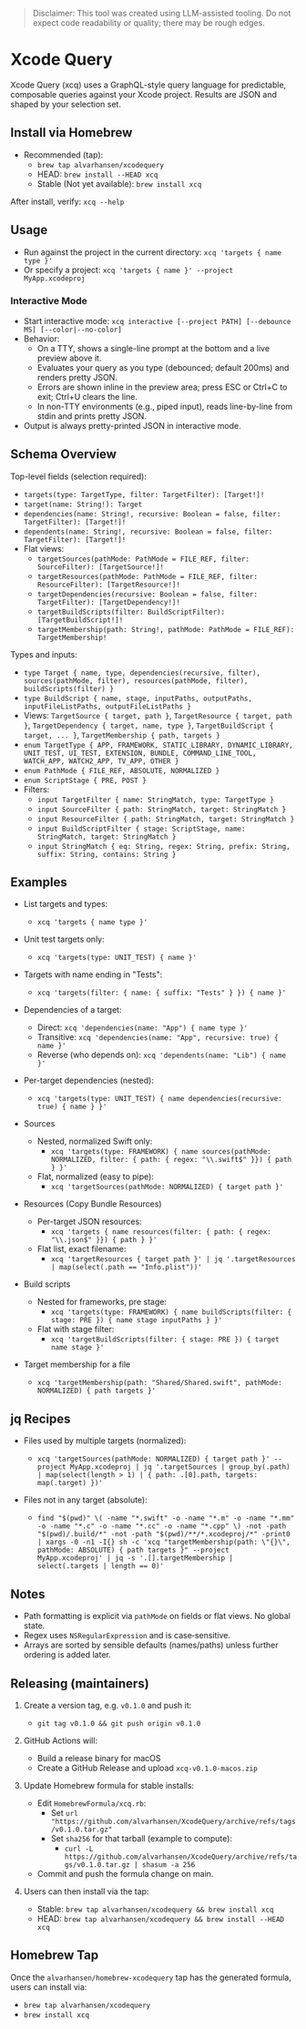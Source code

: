 > Disclaimer: This tool was created using LLM-assisted tooling. Do not expect code readability or quality; there may be rough edges.

# Xcode Query

Xcode Query (xcq) uses a GraphQL-style query language for predictable, composable queries against your Xcode project. Results are JSON and shaped by your selection set.

## Install via Homebrew

- Recommended (tap):
  - `brew tap alvarhansen/xcodequery`
  - HEAD: `brew install --HEAD xcq`
  - Stable (Not yet available): `brew install xcq`

After install, verify: `xcq --help`

## Usage

- Run against the project in the current directory: `xcq 'targets { name type }'`
- Or specify a project: `xcq 'targets { name }' --project MyApp.xcodeproj`

### Interactive Mode

- Start interactive mode: `xcq interactive [--project PATH] [--debounce MS] [--color|--no-color]`
- Behavior:
  - On a TTY, shows a single-line prompt at the bottom and a live preview above it.
  - Evaluates your query as you type (debounced; default 200ms) and renders pretty JSON.
  - Errors are shown inline in the preview area; press ESC or Ctrl+C to exit; Ctrl+U clears the line.
  - In non-TTY environments (e.g., piped input), reads line-by-line from stdin and prints pretty JSON.
- Output is always pretty-printed JSON in interactive mode.

## Schema Overview

Top-level fields (selection required):
- `targets(type: TargetType, filter: TargetFilter): [Target!]!`
- `target(name: String!): Target`
- `dependencies(name: String!, recursive: Boolean = false, filter: TargetFilter): [Target!]!`
- `dependents(name: String!, recursive: Boolean = false, filter: TargetFilter): [Target!]!`
- Flat views:
  - `targetSources(pathMode: PathMode = FILE_REF, filter: SourceFilter): [TargetSource!]!`
  - `targetResources(pathMode: PathMode = FILE_REF, filter: ResourceFilter): [TargetResource!]!`
  - `targetDependencies(recursive: Boolean = false, filter: TargetFilter): [TargetDependency!]!`
  - `targetBuildScripts(filter: BuildScriptFilter): [TargetBuildScript!]!`
  - `targetMembership(path: String!, pathMode: PathMode = FILE_REF): TargetMembership!`

Types and inputs:
- `type Target { name, type, dependencies(recursive, filter), sources(pathMode, filter), resources(pathMode, filter), buildScripts(filter) }`
- `type BuildScript { name, stage, inputPaths, outputPaths, inputFileListPaths, outputFileListPaths }`
- Views: `TargetSource { target, path }`, `TargetResource { target, path }`, `TargetDependency { target, name, type }`, `TargetBuildScript { target, ... }`, `TargetMembership { path, targets }`
- `enum TargetType { APP, FRAMEWORK, STATIC_LIBRARY, DYNAMIC_LIBRARY, UNIT_TEST, UI_TEST, EXTENSION, BUNDLE, COMMAND_LINE_TOOL, WATCH_APP, WATCH2_APP, TV_APP, OTHER }`
- `enum PathMode { FILE_REF, ABSOLUTE, NORMALIZED }`
- `enum ScriptStage { PRE, POST }`
- Filters:
  - `input TargetFilter { name: StringMatch, type: TargetType }`
  - `input SourceFilter { path: StringMatch, target: StringMatch }`
  - `input ResourceFilter { path: StringMatch, target: StringMatch }`
  - `input BuildScriptFilter { stage: ScriptStage, name: StringMatch, target: StringMatch }`
  - `input StringMatch { eq: String, regex: String, prefix: String, suffix: String, contains: String }`

## Examples

- List targets and types:
  - `xcq 'targets { name type }'`

- Unit test targets only:
  - `xcq 'targets(type: UNIT_TEST) { name }'`

- Targets with name ending in "Tests":
  - `xcq 'targets(filter: { name: { suffix: "Tests" } }) { name }'`

- Dependencies of a target:
  - Direct: `xcq 'dependencies(name: "App") { name type }'`
  - Transitive: `xcq 'dependencies(name: "App", recursive: true) { name }'`
  - Reverse (who depends on): `xcq 'dependents(name: "Lib") { name }'`

- Per-target dependencies (nested):
  - `xcq 'targets(type: UNIT_TEST) { name dependencies(recursive: true) { name } }'`

- Sources
  - Nested, normalized Swift only:
    - `xcq 'targets(type: FRAMEWORK) { name sources(pathMode: NORMALIZED, filter: { path: { regex: "\\.swift$" }}) { path } }'`
  - Flat, normalized (easy to pipe):
    - `xcq 'targetSources(pathMode: NORMALIZED) { target path }'`

- Resources (Copy Bundle Resources)
  - Per-target JSON resources:
    - `xcq 'targets { name resources(filter: { path: { regex: "\\.json$" }}) { path } }'`
  - Flat list, exact filename:
    - `xcq 'targetResources { target path }' | jq '.targetResources | map(select(.path == "Info.plist"))'`

- Build scripts
  - Nested for frameworks, pre stage:
    - `xcq 'targets(type: FRAMEWORK) { name buildScripts(filter: { stage: PRE }) { name stage inputPaths } }'`
  - Flat with stage filter:
    - `xcq 'targetBuildScripts(filter: { stage: PRE }) { target name stage }'`

- Target membership for a file
  - `xcq 'targetMembership(path: "Shared/Shared.swift", pathMode: NORMALIZED) { path targets }'`

## jq Recipes

- Files used by multiple targets (normalized):
  - `xcq 'targetSources(pathMode: NORMALIZED) { target path }' --project MyApp.xcodeproj | jq '.targetSources | group_by(.path) | map(select(length > 1) | { path: .[0].path, targets: map(.target) })'`

- Files not in any target (absolute):
  - `find "$(pwd)" \( -name "*.swift" -o -name "*.m" -o -name "*.mm" -o -name "*.c" -o -name "*.cc" -o -name "*.cpp" \) -not -path "$(pwd)/.build/*" -not -path "$(pwd)/**/*.xcodeproj/*" -print0 | xargs -0 -n1 -I{} sh -c 'xcq "targetMembership(path: \"{}\", pathMode: ABSOLUTE) { path targets }" --project MyApp.xcodeproj' | jq -s '.[].targetMembership | select(.targets | length == 0)'`

## Notes

- Path formatting is explicit via `pathMode` on fields or flat views. No global state.
- Regex uses `NSRegularExpression` and is case‑sensitive.
- Arrays are sorted by sensible defaults (names/paths) unless further ordering is added later.

## Releasing (maintainers)

1) Create a version tag, e.g. `v0.1.0` and push it:
   - `git tag v0.1.0 && git push origin v0.1.0`

2) GitHub Actions will:
   - Build a release binary for macOS
   - Create a GitHub Release and upload `xcq-v0.1.0-macos.zip`

3) Update Homebrew formula for stable installs:
   - Edit `HomebrewFormula/xcq.rb`:
     - Set `url "https://github.com/alvarhansen/XcodeQuery/archive/refs/tags/v0.1.0.tar.gz"`
     - Set `sha256` for that tarball (example to compute):
       - `curl -L https://github.com/alvarhansen/XcodeQuery/archive/refs/tags/v0.1.0.tar.gz | shasum -a 256`
   - Commit and push the formula change on main.

4) Users can then install via the tap:
   - Stable: `brew tap alvarhansen/xcodequery && brew install xcq`
   - HEAD: `brew tap alvarhansen/xcodequery && brew install --HEAD xcq`

## Homebrew Tap

Once the `alvarhansen/homebrew-xcodequery` tap has the generated formula, users can install via:

- `brew tap alvarhansen/xcodequery`
- `brew install xcq`
